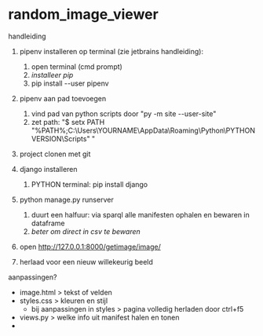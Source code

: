 # random_image_viewer

handleiding
1. pipenv installeren op terminal (zie jetbrains handleiding):
   1. open terminal (cmd prompt)
   2. _installeer pip_
   3. pip install --user pipenv
2. pipenv aan pad toevoegen
   1. vind pad van python scripts door "py -m site --user-site"
   2. zet path: "$ setx PATH "%PATH%;C:\Users\YOURNAME\AppData\Roaming\Python\PYTHONVERSION\Scripts" "
   
3. project clonen met git
4. django installeren
   1. PYTHON terminal: pip install django
5. python manage.py runserver
   1. duurt een halfuur: via sparql alle manifesten ophalen en bewaren in dataframe
   2. _beter om direct in csv te bewaren_
6. open http://127.0.0.1:8000/getimage/image/
7. herlaad voor een nieuw willekeurig beeld

aanpassingen?
- image.html > tekst of velden
- styles.css > kleuren en stijl
  - bij aanpassingen in styles > pagina volledig herladen door ctrl+f5
- views.py > welke info uit manifest halen en tonen
- 